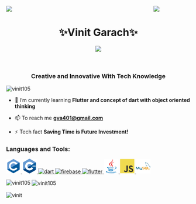 <img align="left" src="https://raw.githubusercontent.com/vinit105/Auto-commit/main/.GitHub/workflows/fIrE%2BiCE.gif" width="20%" style="display:inline;"><img align="right" src="https://raw.githubusercontent.com/vinit105/Auto-commit/main/.GitHub/workflows/fIrE%2BiCE.gif"  width="20%" style="display:inline;">
<br>
<span align="center">
    <h1 align="center">✨Vinit Garach✨</h1>
</span>
<p align="center">
    <img src="https://readme-typing-svg.herokuapp.com/?lines=Welcome+to+my+Profile%2C;Hope+you+are;extremely+well+and+find;something+Insightful...&font=Fira%20+Code&pause=1000&color=%23D12F79&center=true&width=280&height=50">
</p>
<br>
<h3 align="center">Creative and Innovative With Tech Knowledge</h3>
<p align="left"> <img src="https://komarev.com/ghpvc/?username=vinit105&label=Profile%20views&color=0e75b6&style=flat" alt="vinit105" /> </p>

- 🌱 I’m currently learning **Flutter and concept of dart with object oriented thinking**

- 📫 To reach me **gva401@gmail.com**

- ⚡ Tech fact **Saving Time is Future Investment!**


<p align="left">
</p>

<h3 align="left">Languages and Tools:</h3>
<p align="left"> <a href="https://www.cprogramming.com/" target="_blank" rel="noreferrer"> <img src="https://raw.githubusercontent.com/devicons/devicon/master/icons/c/c-original.svg" alt="c" width="40" height="40"/> </a> <a href="https://www.w3schools.com/cpp/" target="_blank" rel="noreferrer"> <img src="https://raw.githubusercontent.com/devicons/devicon/master/icons/cplusplus/cplusplus-original.svg" alt="cplusplus" width="40" height="40"/> </a> <a href="https://dart.dev" target="_blank" rel="noreferrer"> <img src="https://www.vectorlogo.zone/logos/dartlang/dartlang-icon.svg" alt="dart" width="40" height="40"/> </a> <a href="https://firebase.google.com/" target="_blank" rel="noreferrer"> 
    <img src="https://www.vectorlogo.zone/logos/firebase/firebase-icon.svg" alt="firebase" width="40" height="40"/> </a> <a href="https://flutter.dev" target="_blank" rel="noreferrer"> <img src="https://www.vectorlogo.zone/logos/flutterio/flutterio-icon.svg" alt="flutter" width="40" height="40"/> </a> <a href="https://www.java.com" target="_blank" rel="noreferrer"> <img src="https://raw.githubusercontent.com/devicons/devicon/master/icons/java/java-original.svg" alt="java" width="40" height="40"/> </a> <a href="https://developer.mozilla.org/en-US/docs/Web/JavaScript" target="_blank" rel="noreferrer"> <img src="https://raw.githubusercontent.com/devicons/devicon/master/icons/javascript/javascript-original.svg" alt="javascript" width="40" height="40"/> </a> <a href="https://www.mysql.com/" target="_blank" rel="noreferrer"> <img src="https://raw.githubusercontent.com/devicons/devicon/master/icons/mysql/mysql-original-wordmark.svg" alt="mysql" width="40" height="40"/> </a> </p>

<p><img align="left" src="https://github-readme-stats.vercel.app/api/top-langs?username=vinit105&show_icons=true&locale=en&layout=compact" alt="vinit105" /></p>

<p>&nbsp;<img align="center" src="https://github-readme-stats.vercel.app/api?username=vinit105&show_icons=true&locale=en" alt="vinit105" /></p>


<p><img align="center" src="https://github-readme-streak-stats.herokuapp.com/?user=vinit105&" alt="vinit" /></p>
